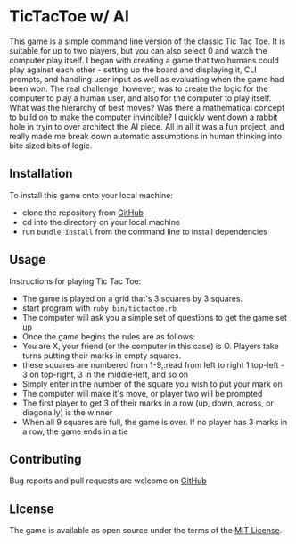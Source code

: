 # TicTacToe w/ AI

This game is a simple command line version of the classic Tic Tac Toe. It is suitable for up to two players, but you can also select 0 and watch the computer play itself. I began with creating a game that two humans could play against each other - setting up the board and displaying it, CLI prompts, and handling user input as well as evaluating when the game had been won. The real challenge, however, was to create the logic for the computer to play a human user, and also for the computer to play itself. What was the hierarchy of best moves? Was there a mathematical concept to build on to make the computer invincible? I quickly went down a rabbit hole in tryin to over architect the AI piece. All in all it was a fun project, and really made me break down automatic assumptions in human thinking into bite sized bits of logic.

## Installation
To install this game onto your local machine:

- clone the repository from [GitHub](https://github.com/labrynth-of-cernunnos/tic-tac-toe-ai)
- cd into the directory on your local machine
- run `bundle install` from the command line to install dependencies

## Usage
Instructions for playing Tic Tac Toe:

- The game is played on a grid that's 3 squares by 3 squares.
- start program with `ruby bin/tictactoe.rb`
- The computer will ask you a simple set of questions to get the game set up
- Once the game begins the rules are as follows:
- You are X, your friend (or the computer in this case) is O. Players take turns putting their marks in empty squares.
- these squares are numbered from 1-9,:read from left to right  1 top-left - 3 on top-right, 3 in the middle-left, and so on
- Simply enter in the number of the square you wish to put your mark on
- The computer will make it's move, or player two will be prompted
- The first player to get 3 of their marks in a row (up, down, across, or diagonally) is the winner
- When all 9 squares are full, the game is over. If no player has 3 marks in a row, the game ends in a tie

## Contributing

Bug reports and pull requests are welcome on [GitHub](https://github.com/labrynth-of-cernunnos/tic-tac-toe-ai)

## License

The game is available as open source under the terms of the [MIT License](https://opensource.org/licenses/MIT).
